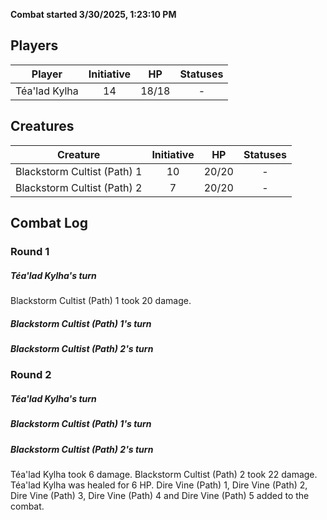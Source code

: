 **Combat started 3/30/2025, 1:23:10 PM**


## Players
| Player | Initiative | HP | Statuses |
| --- | :-: | :-: | :-: |
| Téa'lad Kylha | 14 | 18/18 | - |
## Creatures
| Creature | Initiative  | HP | Statuses |
| --- | :-: | :-: | :-: |
| Blackstorm Cultist (Path) 1 | 10 | 20/20 | - |
| Blackstorm Cultist (Path) 2 | 7 | 20/20 | - |


## Combat Log

### Round 1

##### Téa'lad Kylha's turn
Blackstorm Cultist (Path) 1 took 20 damage.
##### Blackstorm Cultist (Path) 1's turn
##### Blackstorm Cultist (Path) 2's turn
### Round 2
##### Téa'lad Kylha's turn
##### Blackstorm Cultist (Path) 1's turn
##### Blackstorm Cultist (Path) 2's turn
Téa'lad Kylha took 6 damage.
Blackstorm Cultist (Path) 2 took 22 damage.
Téa'lad Kylha was healed for 6 HP.
Dire Vine (Path) 1, Dire Vine (Path) 2, Dire Vine (Path) 3, Dire Vine (Path) 4 and Dire Vine (Path) 5 added to the combat.
